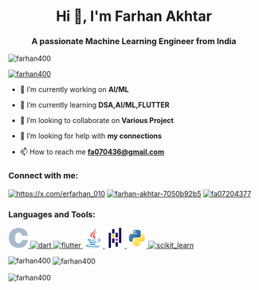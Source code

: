 <h1 align="center">Hi 👋, I'm Farhan Akhtar</h1>
<h3 align="center">A passionate Machine Learning Engineer from India</h3>

<p align="left"> <img src="https://komarev.com/ghpvc/?username=farhan400&label=Profile%20views&color=0e75b6&style=flat" alt="farhan400" /> </p>

<p align="left"> <a href="https://github.com/ryo-ma/github-profile-trophy"><img src="https://github-profile-trophy.vercel.app/?username=farhan400" alt="farhan400" /></a> </p>

- 🔭 I’m currently working on **AI/ML**

- 🌱 I’m currently learning **DSA,AI/ML,FLUTTER**

- 👯 I’m looking to collaborate on **Various Project**

- 🤝 I’m looking for help with **my connections**

- 📫 How to reach me **fa070436@gmail.com**

<h3 align="left">Connect with me:</h3>
<p align="left">
<a href="https://twitter.com/https://x.com/erfarhan_010" target="blank"><img align="center" src="https://raw.githubusercontent.com/rahuldkjain/github-profile-readme-generator/master/src/images/icons/Social/twitter.svg" alt="https://x.com/erfarhan_010" height="30" width="40" /></a>
<a href="https://linkedin.com/in/farhan-akhtar-7050b92b5" target="blank"><img align="center" src="https://raw.githubusercontent.com/rahuldkjain/github-profile-readme-generator/master/src/images/icons/Social/linked-in-alt.svg" alt="farhan-akhtar-7050b92b5" height="30" width="40" /></a>
<a href="https://www.leetcode.com/fa07204377" target="blank"><img align="center" src="https://raw.githubusercontent.com/rahuldkjain/github-profile-readme-generator/master/src/images/icons/Social/leet-code.svg" alt="fa07204377" height="30" width="40" /></a>
</p>

<h3 align="left">Languages and Tools:</h3>
<p align="left"> <a href="https://www.cprogramming.com/" target="_blank" rel="noreferrer"> <img src="https://raw.githubusercontent.com/devicons/devicon/master/icons/c/c-original.svg" alt="c" width="40" height="40"/> </a> <a href="https://dart.dev" target="_blank" rel="noreferrer"> <img src="https://www.vectorlogo.zone/logos/dartlang/dartlang-icon.svg" alt="dart" width="40" height="40"/> </a> <a href="https://flutter.dev" target="_blank" rel="noreferrer"> <img src="https://www.vectorlogo.zone/logos/flutterio/flutterio-icon.svg" alt="flutter" width="40" height="40"/> </a> <a href="https://www.java.com" target="_blank" rel="noreferrer"> <img src="https://raw.githubusercontent.com/devicons/devicon/master/icons/java/java-original.svg" alt="java" width="40" height="40"/> </a> <a href="https://pandas.pydata.org/" target="_blank" rel="noreferrer"> <img src="https://raw.githubusercontent.com/devicons/devicon/2ae2a900d2f041da66e950e4d48052658d850630/icons/pandas/pandas-original.svg" alt="pandas" width="40" height="40"/> </a> <a href="https://www.python.org" target="_blank" rel="noreferrer"> <img src="https://raw.githubusercontent.com/devicons/devicon/master/icons/python/python-original.svg" alt="python" width="40" height="40"/> </a> <a href="https://scikit-learn.org/" target="_blank" rel="noreferrer"> <img src="https://upload.wikimedia.org/wikipedia/commons/0/05/Scikit_learn_logo_small.svg" alt="scikit_learn" width="40" height="40"/> </a> </p>

<p><img align="left" src="https://github-readme-stats.vercel.app/api/top-langs?username=farhan400&show_icons=true&locale=en&layout=compact" alt="farhan400" /></p>

<p>&nbsp;<img align="center" src="https://github-readme-stats.vercel.app/api?username=farhan400&show_icons=true&locale=en" alt="farhan400" /></p>

<p><img align="center" src="https://github-readme-streak-stats.herokuapp.com/?user=farhan400&" alt="farhan400" /></p>
